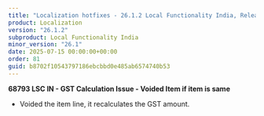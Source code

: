 ```yaml
---
title: "Localization hotfixes - 26.1.2 Local Functionality India, Release date July 15, 2025 - Hotfixes"
product: Localization
version: "26.1.2"
subproduct: Local Functionality India
minor_version: "26.1"
date: 2025-07-15 00:00:00+00:00
order: 81
guid: b8702f10543797186ebcbbd0e485ab6574740b53
---
```


<strong>68793 LSC IN - GST Calculation Issue - Voided Item if item is same</strong>
<ul><li>Voided the item line, it  recalculates the GST amount.</li></ul>
